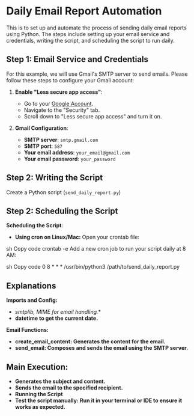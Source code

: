 # Daily Email Report Automation

This is to set up and automate the process of sending daily email reports using Python. The steps include setting up your email service and credentials, writing the script, and scheduling the script to run daily.

## Step 1: Email Service and Credentials

For this example, we will use Gmail's SMTP server to send emails. Please follow these steps to configure your Gmail account:

1. **Enable "Less secure app access"**:
   - Go to your [Google Account](https://myaccount.google.com/).
   - Navigate to the "Security" tab.
   - Scroll down to "Less secure app access" and turn it on.

2. **Gmail Configuration**:
   - **SMTP server**: `smtp.gmail.com`
   - **SMTP port**: `587`
   - **Your email address**: `your_email@gmail.com`
   - **Your email password**: `your_password`


## Step 2: Writing the Script

Create a Python script (`send_daily_report.py`) 


## Step 2: Scheduling the Script

**Scheduling the Script**:
- **Using cron on Linux/Mac:**
Open your crontab file:

sh
Copy code
crontab -e
Add a new cron job to run your script daily at 8 AM:

sh
Copy code
0 8 * * * /usr/bin/python3 /path/to/send_daily_report.py

## Explanations
 
 **Imports and Config:**

- **smtplib, MIME* for email handling.**
- **datetime to get the current date.**

**Email Functions:**
- **create_email_content: Generates the content for the email.**
- **send_email: Composes and sends the email using the SMTP server.**

## Main Execution:

- **Generates the subject and content.**
- **Sends the email to the specified recipient.**
- **Running the Script**
- **Test the script manually: Run it in your terminal or IDE to ensure it works as expected.**
